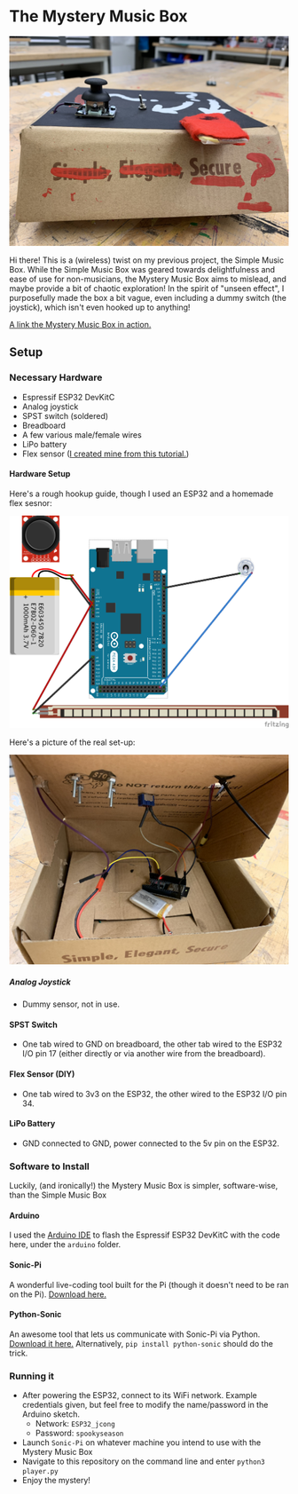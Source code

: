 # The Mystery Music Box

![Mysterious.](IMG_1286.jpg)

Hi there! This is a (wireless) twist on my previous project, the Simple Music Box. While the Simple Music Box was geared towards delightfulness and ease of use for non-musicians, the Mystery Music Box aims to mislead, and maybe provide a bit of chaotic exploration! In the spirit of "unseen effect", I purposefully made the box a bit vague, even including a dummy switch (the joystick), which isn't even hooked up to anything! 

[A link the Mystery Music Box in action.](https://www.youtube.com/watch?v=5N2e5lZSK9Q)

## Setup

### Necessary Hardware
- Espressif ESP32 DevKitC
- Analog joystick 
- SPST switch (soldered)
- Breadboard
- A few various male/female wires
- LiPo battery
- Flex sensor ([I created mine from this tutorial.](https://www.instructables.com/id/DIY-Flex-Sensor-Under-1-/))

#### Hardware Setup

Here's a rough hookup guide, though I used an ESP32 and a homemade flex sesnor:

![Hookup guide](hookup_bb.png)

Here's a picture of the real set-up:

![Setup](IMG_1288.jpg)

##### Analog Joystick
- Dummy sensor, not in use.

#### SPST Switch
- One tab wired to GND on breadboard, the other tab wired to the ESP32 I/O pin 17 (either directly or via another wire from the breadboard).

#### Flex Sensor (DIY)
- One tab wired to 3v3 on the ESP32, the other wired to the ESP32 I/O pin 34.

#### LiPo Battery
- GND connected to GND, power connected to the 5v pin on the ESP32.

### Software to Install

Luckily, (and ironically!) the Mystery Music Box is simpler, software-wise, than the Simple Music Box

#### Arduino 
I used the [Arduino IDE](https://www.arduino.cc/en/main/software) to flash the Espressif ESP32 DevKitC with the code here, under the `arduino` folder.

#### Sonic-Pi
A wonderful live-coding tool built for the Pi (though it doesn't need to be ran on the Pi). [Download here.](https://sonic-pi.net/)

#### Python-Sonic

An awesome tool that lets us communicate with Sonic-Pi via Python. [Download it here.](https://github.com/gkvoelkl/python-sonic) Alternatively, `pip install python-sonic` should do the trick.

### Running it
- After powering the ESP32, connect to its WiFi network. Example credentials given, but feel free to modify the name/password in the Arduino sketch.
  - Network: `ESP32_jcong`
  - Password: `spookyseason`
- Launch `Sonic-Pi` on whatever machine you intend to use with the Mystery Music Box
- Navigate to this repository on the command line and enter `python3 player.py`
- Enjoy the mystery!
